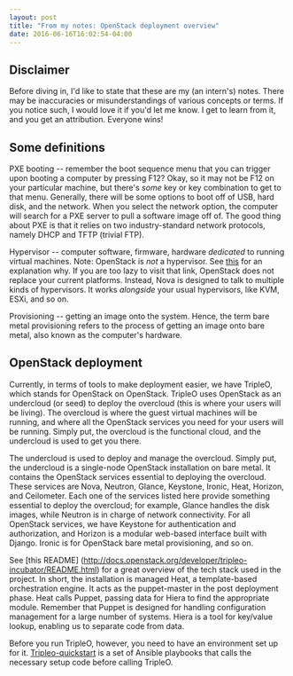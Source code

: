 ```yaml
---
layout: post
title: "From my notes: OpenStack deployment overview"
date: 2016-06-16T16:02:54-04:00
---
```


Disclaimer
----------

Before diving in, I'd like to state that these are my (an intern's) notes. There may
be inaccuracies or misunderstandings of various concepts or terms. If you notice
such, I would love it if you'd let me know. I get to learn from it, and you get
an attribution. Everyone wins!

Some definitions
-----------------------

PXE booting -- remember the boot sequence menu that you can trigger upon booting
a computer by pressing F12? Okay, so it may not be F12 on your particular machine,
but there's *some* key or key combination to get to that menu. Generally, there
will be some options to boot off of USB, hard disk, and the network. When you
select the network option, the computer will search for a PXE server to pull a
software image off of. The good thing about PXE is that it relies on two
industry-standard network protocols, namely DHCP and TFTP (trivial FTP).

Hypervisor -- computer software, firmware, hardware *dedicated* to running virtual
machines. Note: OpenStack is *not* a hypervisor. See
[this](http://blog.rackspace.com/three-openstack-myths-to-consider-as-we-close-out-2013/)
for an explanation why. If you are too lazy to visit that link, OpenStack does not
replace your current platforms. Instead, Nova is designed to talk to multiple kinds
of hypervisors. It works *alongside* your usual hypervisors, like KVM, ESXi, and so on.

Provisioning -- getting an image onto the system. Hence, the term bare metal provisioning
refers to the process of getting an image onto bare metal, also known as the computer's
hardware.

OpenStack deployment
--------------------

Currently, in terms of tools to make deployment easier, we have TripleO, which stands
for OpenStack on OpenStack. TripleO uses OpenStack as an undercloud (or seed) to deploy
the overcloud (this is where your users will be living). The overcloud is where the
guest virtual machines will be running, and where all the OpenStack services you need for
your users will be running. Simply put, the overcloud is the functional cloud, and the
undercloud is used to get you there.

The undercloud is used to deploy and manage the overcloud. Simply put, the undercloud is a
single-node OpenStack installation on bare metal. It contains the OpenStack services
essential to deploying the overcloud. These services are Nova, Neutron,
Glance, Keystone, Ironic, Heat, Horizon, and Ceilometer. Each one of the services listed here
provide something essential to deploy the overcloud; for example, Glance handles the disk
images, while Neutron is in charge of network connectivity. For all OpenStack services, we
have Keystone for authentication and authorization, and Horizon is a modular web-based interface
built with Django. Ironic is for OpenStack bare metal provisioning, and so on.

See [this README] (http://docs.openstack.org/developer/tripleo-incubator/README.html)
for a great overview of the tech stack used in the project. In short, the installation is managed
Heat, a template-based orchestration engine. It acts as the puppet-master in the post deployment
phase. Heat calls Puppet, passing data for Hiera to find the appropriate module. Remember that
Puppet is designed for handling configuration management for a large number of systems. Hiera is a
tool for key/value lookup, enabling us to separate code from data.

Before you run TripleO, however, you need to have an environment set up for it.
[Tripleo-quickstart](https://github.com/openstack/tripleo-quickstart) is a set of Ansible playbooks
that calls the necessary setup code before calling TripleO.

